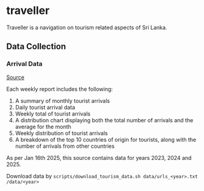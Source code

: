 # traveller

Traveller is a navigation on tourism related aspects of Sri Lanka. 

## Data Collection

### Arrival Data

[Source](https://www.sltda.gov.lk/en/weekly-tourist-arrivals-reports-2023)

Each weekly report includes the following:
1. A summary of monthly tourist arrivals
2. Daily tourist arrival data
3. Weekly total of tourist arrivals
4. A distribution chart displaying both the total number of arrivals and the average for the month
5. Weekly distribution of tourist arrivals
6. A breakdown of the top 10 countries of origin for tourists, along with the number of arrivals from other countries


As per Jan 16th 2025, this source contains data for years 2023, 2024 and 2025. 

Download data by `scripts/download_tourism_data.sh data/urls_<year>.txt /data/<year>`

### 